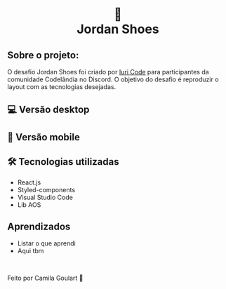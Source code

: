 <h1 align="center">
 👟  <br> Jordan Shoes  </h1>

## Sobre o projeto:

O desafio Jordan Shoes foi criado por <a href="https://github.com/iuricode">Iuri Code</a> para participantes da comunidade Codelândia no Discord. O objetivo do desafio é reproduzir o layout com as tecnologias desejadas.

## 💻 Versão desktop 


## 📱 Versão mobile 

## 🛠 Tecnologias utilizadas

* React.js
* Styled-components
* Visual Studio Code
* Lib AOS


## Aprendizados
* Listar o que aprendi
* Aqui tbm


<br>

<p> Feito por Camila Goulart 💖</p>
